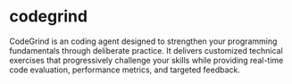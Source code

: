 # codegrind
CodeGrind is an coding agent designed to strengthen your programming fundamentals through deliberate practice. It delivers customized technical exercises that progressively challenge your skills while providing real-time code evaluation, performance metrics, and targeted feedback.
